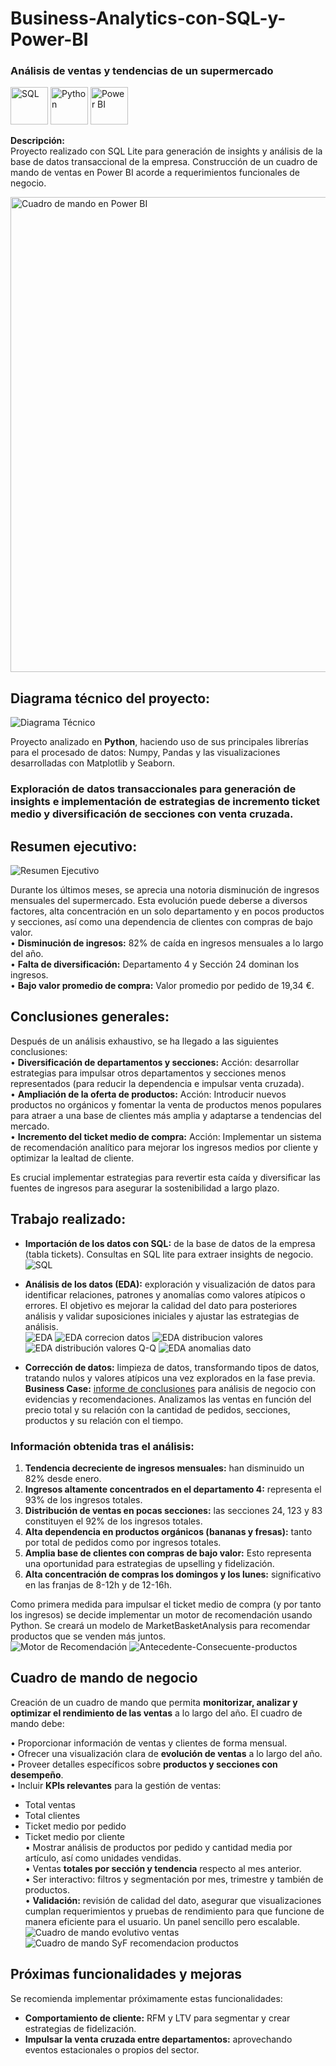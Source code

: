 # Business-Analytics-con-SQL-y-Power-BI
### Análisis de ventas y tendencias de un supermercado
<img src="https://github.com/sandrapampin/Business-Analytics-con-SQL-y-Power-BI/blob/main/_media/sql%20logo.png?raw=true" alt="SQL" width ="60"/>   <img src="https://github.com/sandrapampin/Business-Analytics-con-SQL-y-Power-BI/blob/main/_media/python.png?raw=true" alt="Python" width ="60"/> <img src="https://github.com/sandrapampin/Business-Analytics-con-SQL-y-Power-BI/blob/main/_media/powerbi.jpg?raw=true" alt="Power BI" width ="60"/> 



**Descripción:**  
Proyecto realizado con SQL Lite para generación de insights y análisis de la base de datos transaccional de la empresa. Construcción de un cuadro de mando de ventas en Power BI acorde a requerimientos funcionales de negocio.  

<img src="https://github.com/sandrapampin/Business-Analytics-con-SQL-y-Power-BI/blob/main/05%20Power%20BI%20cuadro%20de%20mando/cuadro-de-mando-SyF.png?raw=true" alt="Cuadro de mando en Power BI" width ="760"/>


## Diagrama técnico del proyecto: 
![Diagrama Técnico](https://github.com/sandrapampin/Business-Analytics-con-SQL-y-Power-BI/blob/main/_media/diagrama-tecnico-proyecto-business-SyF.png)

Proyecto analizado en **Python**, haciendo uso de sus principales librerías para el procesado de datos: Numpy, Pandas y las visualizaciones desarrolladas con Matplotlib y Seaborn.
### Exploración de datos transaccionales para generación de insights e implementación de estrategias de incremento ticket medio y diversificación de secciones con venta cruzada.

## Resumen ejecutivo:
![Resumen Ejecutivo](https://github.com/sandrapampin/Business-Analytics-con-SQL-y-Power-BI/blob/main/_media/briefcase%20exec.png)

Durante los últimos meses, se aprecia una notoria disminución de ingresos mensuales del supermercado. Esta evolución puede deberse a diversos factores, alta concentración en un solo departamento y en pocos productos y secciones, así como una dependencia de clientes con compras de bajo valor.  
• **Disminución de ingresos:** 82% de caída en ingresos mensuales a lo largo del año.  
• **Falta de diversificación:** Departamento 4 y Sección 24 dominan los ingresos.  
• **Bajo valor promedio de compra:** Valor promedio por pedido de 19,34 €.

## Conclusiones generales:
Después de un análisis exhaustivo, se ha llegado a las siguientes conclusiones:  
• **Diversificación de departamentos y secciones:** Acción: desarrollar estrategias para impulsar otros departamentos y secciones menos representados (para reducir la dependencia e impulsar venta cruzada).  
• **Ampliación de la oferta de productos:** Acción: Introducir nuevos productos no orgánicos y fomentar la venta de productos menos populares para atraer a una base de clientes más amplia y adaptarse a tendencias del mercado.  
• **Incremento del ticket medio de compra:** Acción: Implementar un sistema de recomendación analítico para mejorar los ingresos medios por cliente y optimizar la lealtad de cliente.  

Es crucial implementar estrategias para revertir esta caída y diversificar las fuentes de ingresos para asegurar la sostenibilidad a largo plazo.

## Trabajo realizado:

- **Importación de los datos con SQL:** de la base de datos de la empresa (tabla tickets). Consultas en SQL lite para extraer insights de negocio.
  ![SQL](https://github.com/sandrapampin/Business-Analytics-con-SQL-y-Power-BI/blob/main/_media/sql-consultas2.png)
  
- **Análisis de los datos (EDA):** exploración y visualización de datos para identificar relaciones, patrones y anomalías como valores atípicos o errores. El objetivo es mejorar la calidad del dato para posteriores análisis y validar suposiciones iniciales y ajustar las estrategias de análisis.  
![EDA](https://github.com/sandrapampin/Business-Analytics-con-SQL-y-Power-BI/blob/main/_media/conexion%20y%20EDA.png)
![EDA correcion datos](https://github.com/sandrapampin/Business-Analytics-con-SQL-y-Power-BI/blob/main/_media/calidad%20dato%20y%20nulos.png)
![EDA distribucion valores](https://github.com/sandrapampin/Business-Analytics-con-SQL-y-Power-BI/blob/main/_media/EDA%20distribucion%20valores.png)
![EDA distribución valores Q-Q](https://github.com/sandrapampin/Business-Analytics-con-SQL-y-Power-BI/blob/main/_media/distribucion%20valores%20Q-Q.png)
![EDA anomalias dato](https://github.com/sandrapampin/Business-Analytics-con-SQL-y-Power-BI/blob/main/_media/EDA%20grafico%20burbujas%20anomalias.png)


- **Corrección de datos:** limpieza de datos, transformando tipos de datos, tratando nulos y valores atípicos una vez explorados en la fase previa.  
**Business Case:** <u><a href="https://github.com/sandrapampin/Business-Analytics-con-SQL-y-Power-BI/blob/main/03%20pdf%20requerimientos%20y%20conclusiones/Informe%20de%20Conclusiones.pdf?raw=true" target="_blank">informe de conclusiones</a></u> para análisis de negocio con evidencias y recomendaciones. Analizamos las ventas en función del precio total y su relación con la cantidad de pedidos, secciones, productos y su relación con el tiempo.


### Información obtenida tras el análisis:
1. **Tendencia decreciente de ingresos mensuales:** han disminuido un 82% desde enero.  
2. **Ingresos altamente concentrados en el departamento 4:** representa el 93% de los ingresos totales.  
3. **Distribución de ventas en pocas secciones:** las secciones 24, 123 y 83 constituyen el 92% de los ingresos totales.  
4. **Alta dependencia en productos orgánicos (bananas y fresas):** tanto por total de pedidos como por ingresos totales.  
5. **Amplia base de clientes con compras de bajo valor:** Esto representa una oportunidad para estrategias de upselling y fidelización.  
6. **Alta concentración de compras los domingos y los lunes:** significativo en las franjas de 8-12h y de 12-16h.

Como primera medida para impulsar el ticket medio de compra (y por tanto los ingresos) se decide implementar un motor de recomendación usando Python. Se creará un modelo de MarketBasketAnalysis para recomendar productos que se venden más juntos.  
![Motor de Recomendación](https://github.com/sandrapampin/Business-Analytics-con-SQL-y-Power-BI/blob/main/_media/dataframe%20y%20agrupacion%20para%20funcion.png)
![Antecedente-Consecuente-productos](https://github.com/sandrapampin/Business-Analytics-con-SQL-y-Power-BI/blob/main/_media/funcion-antecedente-consecuente.png)

## Cuadro de mando de negocio
Creación de un cuadro de mando que permita **monitorizar, analizar y optimizar el rendimiento de las ventas** a lo largo del año. El cuadro de mando debe:

• Proporcionar información de ventas y clientes de forma mensual.  
• Ofrecer una visualización clara de **evolución de ventas** a lo largo del año.  
• Proveer detalles específicos sobre **productos y secciones con desempeño**.  
• Incluir **KPIs relevantes** para la gestión de ventas:
  - Total ventas  
  - Total clientes  
  - Ticket medio por pedido  
  - Ticket medio por cliente  
• Mostrar análisis de productos por pedido y cantidad media por artículo, así como unidades vendidas.  
• Ventas **totales por sección y tendencia** respecto al mes anterior.  
• Ser interactivo: filtros y segmentación por mes, trimestre y también de productos.  
• **Validación:** revisión de calidad del dato, asegurar que visualizaciones cumplan requerimientos y pruebas de rendimiento para que funcione de manera eficiente para el usuario. Un panel sencillo pero escalable.  
![Cuadro de mando evolutivo ventas](https://github.com/sandrapampin/Business-Analytics-con-SQL-y-Power-BI/blob/main/05%20Power%20BI%20cuadro%20de%20mando/cuadro-de-mando-SyF%20evolution%20mes%20e%20int%20tpo.png)
![Cuadro de mando SyF recomendacion productos](https://github.com/sandrapampin/Business-Analytics-con-SQL-y-Power-BI/blob/main/05%20Power%20BI%20cuadro%20de%20mando/cuadro-de-mando-SyF%20recomendacion%20productos.png)

## Próximas funcionalidades y mejoras
Se recomienda implementar próximamente estas funcionalidades:  
- **Comportamiento de cliente:** RFM y LTV para segmentar y crear estrategias de fidelización.  
- **Impulsar la venta cruzada entre departamentos:** aprovechando eventos estacionales o propios del sector.
